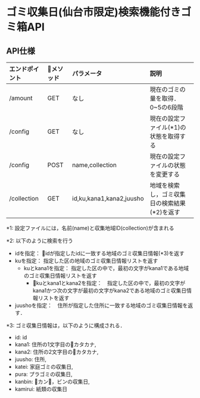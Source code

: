# ゴミ収集日(仙台市限定)検索機能付きゴミ箱API

## API仕様

|エンドポイント|メソッド|パラメータ|説明|
|:--|:--|:--|:--|
|/amount|GET|なし|現在のゴミの量を取得．0~5の6段階|
|/config|GET|なし|現在の設定ファイル(*1)の状態を取得する|
|/config|POST|name,collection|現在の設定ファイルの状態を変更する|
|/collection|GET|id,ku,kana1,kana2,juusho|地域を検索し，ゴミ収集日の検索結果(*2)を返す|


*1: 設定ファイルには，名前(name)と収集地域ID(collection)が含まれる

*2: 以下のように検索を行う
- idを指定： idが指定したidに一致する地域のゴミ収集日情報(*3)を返す
- kuを指定： 指定した区の地域のゴミ収集日情報リストを返す
  - kuとkana1を指定： 指定した区の中で，最初の文字がkana1である地域のゴミ収集日情報リストを返す
    - kuとkana1とkana2を指定：　指定した区の中で，最初の文字がkana1かつ次の文字が最初の文字がkana2である地域のゴミ収集日情報リストを返す
- juushoを指定：　住所が指定した住所に一致する地域のゴミ収集日情報を返す．

*3: ゴミ収集日情報は，以下のように構成される．
- id: id
- kana1: 住所の1文字目のカタカナ,
- kana2: 住所の2文字目のカタカナ,
- juusho: 住所,
- katei: 家庭ゴミの収集日,
- pura: プラゴミの収集日,
- kanbin: カン，ビンの収集日,
- kamirui: 紙類の収集日